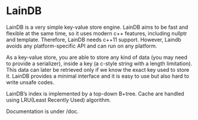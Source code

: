 # LainDB
LainDB is a very simple key-value store engine. LainDB aims to be fast and flexible at the same time,
so it uses modern c++ features, including nullptr and template. Therefore, LainDB needs c++11
support. However, Laindb avoids any platform-specific API and can run on any platform.

As a key-value store, you are able to store any kind of data (you may need to provide a serializer),
inside a key (a c-style string with a length limitation). This data can later be retrieved only if we
know the exact key used to store it. LainDB provides a minimal interface and it is easy to use but
also hard to write unsafe codes.

LainDB’s index is implemented by a top-down B+tree. Cache are handled using LRU(Least Recently
Used) algorithm.

Documentation is under /doc.
